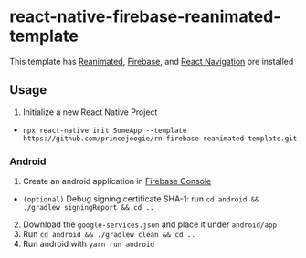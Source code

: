 # react-native-firebase-reanimated-template

This template has [Reanimated](https://docs.swmansion.com/react-native-reanimated/), [Firebase](https://rnfirebase.io/), and [React Navigation](https://reactnavigation.org/) pre installed


## Usage
1. Initialize a new React Native Project
- `npx react-native init SomeApp --template https://github.com/princejoogie/rn-firebase-reanimated-template.git`

### Android
1. Create an android application in [Firebase Console](https://console.firebase.google.com)
- `(optional)` Debug signing certificate SHA-1: run `cd android && ./gradlew signingReport && cd ..`
2. Download the `google-services.json` and place it under `android/app`
3. Run `cd android && ./gradlew clean && cd ..`
4. Run android with `yarn run android`
